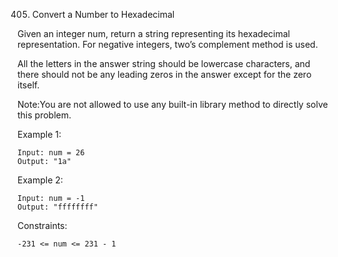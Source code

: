 405. Convert a Number to Hexadecimal

Given an integer num, return a string representing its hexadecimal representation. For negative integers, two’s complement method is used.

All the letters in the answer string should be lowercase characters, and there should not be any leading zeros in the answer except for the zero itself.

Note:You are not allowed to use any built-in library method to directly solve this problem.

Example 1:

    Input: num = 26
    Output: "1a"

Example 2:

    Input: num = -1
    Output: "ffffffff"

Constraints:

    -231 <= num <= 231 - 1
